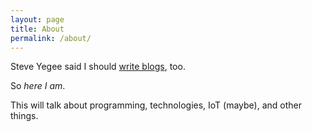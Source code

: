 ```yaml
---
layout: page
title: About
permalink: /about/
---
```

Steve Yegee said I should [write blogs](https://sites.google.com/site/steveyegge2/you-should-write-blogs), too.

So _here I am_.

This will talk about programming, technologies, IoT (maybe), and other things.
